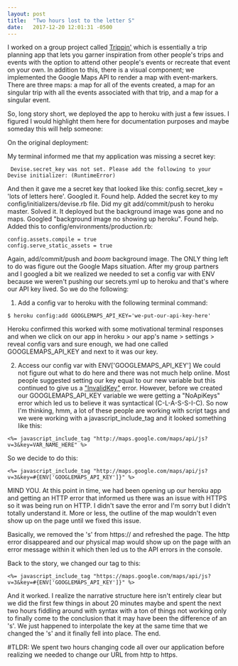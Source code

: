 ```yaml
---
layout: post
title:  "Two hours lost to the letter S"
date:   2017-12-20 12:01:31 -0500
---
```


I worked on a group project called [Trippin'](https://trippin-app.herokuapp.com/) which is essentially a trip planning app that lets you garner inspiration from other people's trips and events with the option to attend other people's events or recreate that event on your own. In addition to this, there is a visual component; we implemented the Google Maps API to render a map with event-markers. There are three maps: a map for all of the events created, a map for an singular trip with all the events associated with that trip, and a map for a singular event.

So, long story short, we deployed the app to heroku with just a few issues. I figured I would highlight them here for documentation purposes and maybe someday this will help someone:

On the original deployment:

My terminal informed me that my application was missing a secret key:
```
 Devise.secret_key was not set. Please add the following to your Devise initializer: (RuntimeError)
```

And then it gave me a secret key that looked like this: config.secret_key = 'lots of letters here'. Googled it. Found help. Added the secret key to my config/initializers/devise.rb file. Did my git add/commit/push to heroku master. Solved it. It deployed but the background image was gone and no maps. Googled "background image no showing up heroku". Found help. Added this to config/environments/production.rb:

```
config.assets.compile = true
config.serve_static_assets = true
```

Again, add/commit/push and *boom* background image. The ONLY thing left to do was figure out the Google Maps situation. After my group partners and I googled a bit we realized we needed to set a config var with ENV because we weren't pushing our secrets.yml up to heroku and that's where our API key lived. So we do the following:

1. Add a config var to heroku with the following terminal command:
```
$ heroku config:add GOOGLEMAPS_API_KEY='we-put-our-api-key-here'
```
Heroku confirmed this worked with some motivational terminal responses and when we click on our app in heroku > our app's name > settings > reveal config vars and sure enough, we had one called GOOGLEMAPS_API_KEY and next to it was our key.

2. Access our config var with ENV['GOOGLEMAPS_API_KEY']
We could not figure out what to do here and there was not much help online. Most people suggested setting our key equal to our new variable but this continued to give us a ["InvalidKey"](https://developers.google.com/maps/documentation/javascript/error-messages#invalid-key) error. However, before we created our GOOGLEMAPS_API_KEY variable we were getting a "NoApiKeys" error which led us to believe it was syntactical (C-L-A-S-S-I-C). So now I'm thinking, hmm, a lot of these people are working with script tags and we were working with a javascript_include_tag and it looked something like this:
```
<%= javascript_include_tag "http://maps.google.com/maps/api/js?v=3&key=VAR_NAME_HERE" %>
```
So we decide to do this:

```
<%= javascript_include_tag "http://maps.google.com/maps/api/js?v=3&key=#{ENV['GOOGLEMAPS_API_KEY']}" %>
```

MIND YOU. At this point in time, we had been opening up our heroku app and getting an HTTP error that informed us there was an issue with HTTPS so it was being run on HTTP. I didn't save the error and I'm sorry but I didn't totally understand it. More or less, the outline of the map wouldn't even show up on the page until we fixed this issue.

Basically, we removed the 's' from https:// and refreshed the page. The http error disappeared and our physical map would show up on the page with an error message within it which then led us to the API errors in the console.

Back to the story, we changed our tag to this:
```
<%= javascript_include_tag "https://maps.google.com/maps/api/js?v=3&key=#{ENV['GOOGLEMAPS_API_KEY']}" %>
```

And it worked. I realize the narrative structure here isn't entirely clear but we did the first few things in about 20 minutes maybe and spent the next two hours fiddling around with syntax with a ton of things not working only to finally come to the conclusion that it may have been the difference of an 's'. We just happened to interpolate the key at the same time that we changed the 's' and it finally fell into place. The end.


#TLDR: We spent two hours changing code all over our application before realizing we needed to change our URL from http to https.
